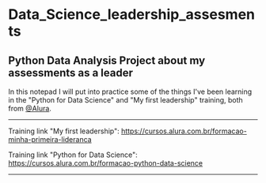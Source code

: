 # Data_Science_leadership_assesments

## Python Data Analysis Project about my assessments as a leader

In this notepad I will put into practice some of the things I've been learning in the "Python for Data Science" and "My first leadership" training, both from [@Alura](https://www.alura.com.br/).

---
Training link "My first leadership":  https://cursos.alura.com.br/formacao-minha-primeira-lideranca

Training link "Python for Data Science": https://cursos.alura.com.br/formacao-python-data-science

---
